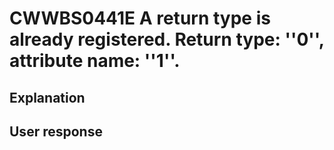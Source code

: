 # CWWBS0441E A return type is already registered. Return type: ''0'', attribute name: ''1''.

## Explanation

## User response